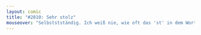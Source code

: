 ```yaml
---
layout: comic
title: "#2010: Sehr stolz"
mouseover: "Selbststständig. Ich weiß nie, wie oft das 'st' in dem Wort vorkommt."
---
```

